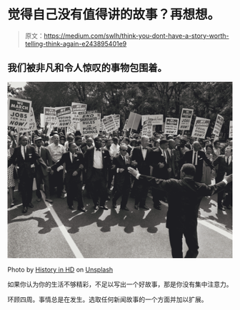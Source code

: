 # 觉得自己没有值得讲的故事？再想想。

> 原文：<https://medium.com/swlh/think-you-dont-have-a-story-worth-telling-think-again-e243895401e9>

## 我们被非凡和令人惊叹的事物包围着。

![](img/6bf55a46760a48b259391a232fd73b5e.png)

Photo by [History in HD](https://unsplash.com/@historyhd?utm_source=medium&utm_medium=referral) on [Unsplash](https://unsplash.com?utm_source=medium&utm_medium=referral)

如果你认为你的生活不够精彩，不足以写出一个好故事，那是你没有集中注意力。

环顾四周。事情总是在发生。选取任何新闻故事的一个方面并加以扩展。